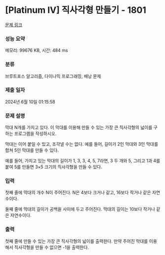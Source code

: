 # [Platinum IV] 직사각형 만들기 - 1801 

[문제 링크](https://www.acmicpc.net/problem/1801) 

### 성능 요약

메모리: 99676 KB, 시간: 484 ms

### 분류

브루트포스 알고리즘, 다이나믹 프로그래밍, 배낭 문제

### 제출 일자

2024년 6월 10일 01:15:58

### 문제 설명

<p>막대 N개를 가지고 있다. 이 막대를 이용해 만들 수 있는 가장 큰 직사각형의 넓이를 구하는 프로그램을 작성하시오.</p>

<p>막대는 이어 붙일 수 있고, 조각낼 수는 없다. 예를 들어, 길이가 2인 막대와 3인 막대를 합쳐 5인 막대를 만들 수 있다.</p>

<p>예를 들어, 가지고 있는 막대의 길이가 1, 3, 3, 4, 5, 7라면, 3 두 개와 5, 그리고 1과 4를 붙여 5를 만들면 3×5 크기의 직사각형을 만들 수 있다.</p>

### 입력 

 <p>첫째 줄에 막대의 개수 N이 주어진다. N은 4보다 크거나 같고, 16보다 작거나 같은 자연수이다.</p>

<p>둘째 줄에 막대의 길이가 공백을 사이에 두고 주어진다. 막대의 길이는 10보다 작거나 같은 자연수이다.</p>

### 출력 

 <p>첫째 줄에 만들 수 있는 가장 큰 직사각형의 넓이를 출력한다. 만약 주어진 막대를 이용해서 직사각형을 만들 수 없으면 -1을 출력한다.</p>

